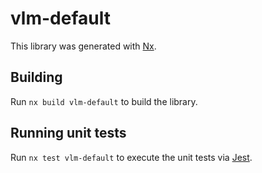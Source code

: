 # vlm-default

This library was generated with [Nx](https://nx.dev).

## Building

Run `nx build vlm-default` to build the library.

## Running unit tests

Run `nx test vlm-default` to execute the unit tests via [Jest](https://jestjs.io).
